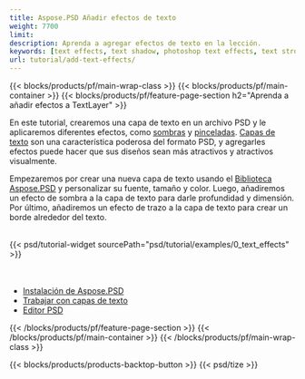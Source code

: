```yaml
---
title: Aspose.PSD Añadir efectos de texto
weight: 7700
limit: 
description: Aprenda a agregar efectos de texto en la lección.
keywords: [text effects, text shadow, photoshop text effects, text stroke, open photoshop file, psd file export, text effect psd]
url: tutorial/add-text-effects/
---
```


{{< blocks/products/pf/main-wrap-class >}}
{{< blocks/products/pf/main-container >}}
{{< blocks/products/pf/feature-page-section h2="Aprenda a añadir efectos a TextLayer" >}}


<a href="LINK">
</a>
<p>
En este tutorial, crearemos una capa de texto en un archivo PSD y le aplicaremos diferentes efectos, como <a href="https://docs.aspose.com/psd/net/shadow-effects-in-psd-file/">sombras</a> y <a href="https://docs.aspose.com/psd/net/stroke-effect-with-color-fill/">pinceladas</a>. <a href="https://reference.aspose.com/psd/net/aspose.psd.fileformats.psd.layers/textlayer/">Capas de texto</a> son una característica poderosa del formato PSD, y agregarles efectos puede hacer que sus diseños sean más atractivos y atractivos visualmente.
</p>

<p>
Empezaremos por crear una nueva capa de texto usando el <a href="https://www.nuget.org/packages/Aspose.PSD">Biblioteca Aspose.PSD</a> y personalizar su fuente, tamaño y color. Luego, añadiremos un efecto de sombra a la capa de texto para darle profundidad y dimensión. Por último, añadiremos un efecto de trazo a la capa de texto para crear un borde alrededor del texto.
</p>

<br />
{{< psd/tutorial-widget sourcePath="psd/tutorial/examples/0_text_effects" >}}
<br />

<br />
<br />
<div class="code-sample">
    <ul class="link-list">
        <li class="link-item"><a href="https://docs.aspose.com/psd/net/installation/">Instalación de Aspose.PSD</a></li>
        <li class="link-item"><a href="https://docs.aspose.com/psd/net/working-with-text-layers/">Trabajar con capas de texto</a></li>
        <li class="link-item"><a href="https://products.aspose.app/psd/editor/">Editor PSD</a></li>
    </ul>
</div>

{{< /blocks/products/pf/feature-page-section >}}
{{< /blocks/products/pf/main-container >}}
{{< /blocks/products/pf/main-wrap-class >}}

{{< blocks/products/products-backtop-button >}}
{{< psd/tize >}}
